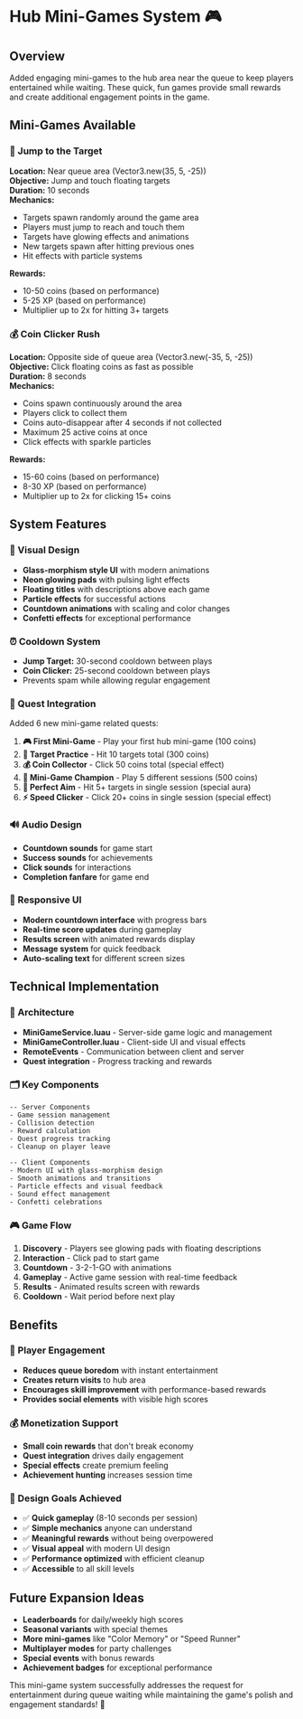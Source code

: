 # Hub Mini-Games System 🎮

## Overview
Added engaging mini-games to the hub area near the queue to keep players entertained while waiting. These quick, fun games provide small rewards and create additional engagement points in the game.

## Mini-Games Available

### 🎯 Jump to the Target
**Location:** Near queue area (Vector3.new(35, 5, -25))  
**Objective:** Jump and touch floating targets  
**Duration:** 10 seconds  
**Mechanics:**
- Targets spawn randomly around the game area
- Players must jump to reach and touch them
- Targets have glowing effects and animations
- New targets spawn after hitting previous ones
- Hit effects with particle systems

**Rewards:**
- 10-50 coins (based on performance)
- 5-25 XP (based on performance)
- Multiplier up to 2x for hitting 3+ targets

### 💰 Coin Clicker Rush
**Location:** Opposite side of queue area (Vector3.new(-35, 5, -25))  
**Objective:** Click floating coins as fast as possible  
**Duration:** 8 seconds  
**Mechanics:**
- Coins spawn continuously around the area
- Players click to collect them
- Coins auto-disappear after 4 seconds if not collected
- Maximum 25 active coins at once
- Click effects with sparkle particles

**Rewards:**
- 15-60 coins (based on performance)
- 8-30 XP (based on performance)
- Multiplier up to 2x for clicking 15+ coins

## System Features

### 🎨 Visual Design
- **Glass-morphism style UI** with modern animations
- **Neon glowing pads** with pulsing light effects
- **Floating titles** with descriptions above each game
- **Particle effects** for successful actions
- **Countdown animations** with scaling and color changes
- **Confetti effects** for exceptional performance

### ⏰ Cooldown System
- **Jump Target:** 30-second cooldown between plays
- **Coin Clicker:** 25-second cooldown between plays
- Prevents spam while allowing regular engagement

### 🎯 Quest Integration
Added 6 new mini-game related quests:

1. **🎮 First Mini-Game** - Play your first hub mini-game (100 coins)
2. **🎯 Target Practice** - Hit 10 targets total (300 coins)
3. **💰 Coin Collector** - Click 50 coins total (special effect)
4. **🏅 Mini-Game Champion** - Play 5 different sessions (500 coins)
5. **🎯 Perfect Aim** - Hit 5+ targets in single session (special aura)
6. **⚡ Speed Clicker** - Click 20+ coins in single session (special effect)

### 🔊 Audio Design
- **Countdown sounds** for game start
- **Success sounds** for achievements
- **Click sounds** for interactions
- **Completion fanfare** for game end

### 📱 Responsive UI
- **Modern countdown interface** with progress bars
- **Real-time score updates** during gameplay
- **Results screen** with animated rewards display
- **Message system** for quick feedback
- **Auto-scaling text** for different screen sizes

## Technical Implementation

### 🔧 Architecture
- **MiniGameService.luau** - Server-side game logic and management
- **MiniGameController.luau** - Client-side UI and visual effects
- **RemoteEvents** - Communication between client and server
- **Quest integration** - Progress tracking and rewards

### 🗂️ Key Components
```luau
-- Server Components
- Game session management
- Collision detection
- Reward calculation
- Quest progress tracking
- Cleanup on player leave

-- Client Components  
- Modern UI with glass-morphism design
- Smooth animations and transitions
- Particle effects and visual feedback
- Sound effect management
- Confetti celebrations
```

### 🎮 Game Flow
1. **Discovery** - Players see glowing pads with floating descriptions
2. **Interaction** - Click pad to start game
3. **Countdown** - 3-2-1-GO with animations
4. **Gameplay** - Active game session with real-time feedback
5. **Results** - Animated results screen with rewards
6. **Cooldown** - Wait period before next play

## Benefits

### 👥 Player Engagement
- **Reduces queue boredom** with instant entertainment
- **Creates return visits** to hub area
- **Encourages skill improvement** with performance-based rewards
- **Provides social elements** with visible high scores

### 💰 Monetization Support
- **Small coin rewards** that don't break economy
- **Quest integration** drives daily engagement
- **Special effects** create premium feeling
- **Achievement hunting** increases session time

### 🎯 Design Goals Achieved
- ✅ **Quick gameplay** (8-10 seconds per session)
- ✅ **Simple mechanics** anyone can understand
- ✅ **Meaningful rewards** without being overpowered
- ✅ **Visual appeal** with modern UI design
- ✅ **Performance optimized** with efficient cleanup
- ✅ **Accessible** to all skill levels

## Future Expansion Ideas
- **Leaderboards** for daily/weekly high scores
- **Seasonal variants** with special themes
- **More mini-games** like "Color Memory" or "Speed Runner"
- **Multiplayer modes** for party challenges
- **Special events** with bonus rewards
- **Achievement badges** for exceptional performance

This mini-game system successfully addresses the request for entertainment during queue waiting while maintaining the game's polish and engagement standards! 🌟
